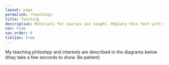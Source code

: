 ```yaml
---
layout: page
permalink: /teaching/
title: Teaching
description: Materials for courses you taught. Replace this text with your description.
nav: true
nav_order: 8
tikzjax: true
---
```


My teaching philoshpy and interests are described in the diagrams below (they take a few seconds to show. Be patient)  

<script type="text/tikz">
\begin{tikzpicture}[
    node distance=3cm and 4cm, % Increase node distance for better spread
    every node/.style={draw, rectangle, rounded corners, align=center},
    main/.style={draw, rectangle, rounded corners, fill=blue!20, text width=4cm}, % Adjust text width
    sub/.style={draw, rectangle, rounded corners, fill=green!20, text width=4cm}, % Adjust text width
    connect/.style={-latex, thick, orange} % Use orange color for visibility
    ]

% Central node
\node[main] (philosophy) {Teaching Philosophy:\\ Hybrid Project-Based Model};

% First layer of nodes
\node[sub, below left=of philosophy] (exams) {Conventional Examinations};
\node[sub, below=of philosophy] (projects) {Hands-on Projects};
\node[sub, below right=of philosophy] (skills) {Skill Development};

% Second layer of nodes under 'Projects'
\node[sub, below=of projects] (practical) {Real-World Applications};
\node[sub, below=of practical] (curiosity) {Curiosity \& Ownership};
\node[sub, below=of curiosity] (teamwork) {Problem-solving \& Teamwork};

% Second layer of nodes under 'Skills'
\node[sub, below=of skills] (workshops) {Workshops/Training};
\node[sub, below=of workshops] (interdisciplinary) {Interdisciplinary Cooperation};
\node[sub, below=of interdisciplinary] (industry) {Industry Partnerships};
\node[sub, below=of industry] (supportive) {Supportive Atmosphere};

% Connections from central node to first layer
\draw[connect] (philosophy) -- (exams);
\draw[connect] (philosophy) -- (projects);
\draw[connect] (philosophy) -- (skills);

% Connections from 'Projects' to second layer
\draw[connect] (projects) -- (practical);
\draw[connect] (practical) -- (curiosity);
\draw[connect] (curiosity) -- (teamwork);

% Connections from 'Skills' to second layer
\draw[connect] (skills) -- (workshops);
\draw[connect] (workshops) -- (interdisciplinary);
\draw[connect] (interdisciplinary) -- (industry);
\draw[connect] (industry) -- (supportive);

\end{tikzpicture}
</script>

<script type="text/tikz">
\begin{tikzpicture}[
    node distance=2cm,
    node distance=3cm and 2cm, % Increase node distance for better spread
    every node/.style={draw, rectangle, rounded corners, align=center},
    main/.style={draw, rectangle, rounded corners, fill=blue!20, text width=4cm}, % Adjust text width
    sub/.style={draw, rectangle, rounded corners, fill=green!20, text width=4cm}, % Adjust text width
    connect/.style={-latex, thick, orange} % Use orange color for visibility
    ]

% Central node
\node[main] (focus) {Teaching Focus:\\ Practical Impact of Computational Modeling};

% First layer of nodes
\node[sub, below left=of focus] (fundamentals) {Fundamental Principles};
\node[sub, below right=of focus] (advanced) {Advanced Methodologies};
\node[sub, below=of focus] (courses) {Courses};

% Second layer of nodes under 'Fundamentals'
\node[course, below=1.5cm of fundamentals] (solid) {Solid Mechanics};
\node[course, below=of solid] (fluid) {Fluid Mechanics};
\node[course, below=of fluid] (fea) {Intro to Finite Element Analysis};
\node[course, below=of fea] (cfd) {Intro to Computational Fluid Dynamics};

% Second layer of nodes under 'Advanced'
\node[course, below=1.5cm of advanced] (biomed) {Computational Modeling in Biomedical Engineering};
\node[course, below=of biomed] (nonlinear) {Nonlinear Finite Element Methods};
\node[course, below=of nonlinear] (porous) {Transport Processes in Porous Media};
\node[course, below=of porous] (advancedcfd) {Advanced Computational Fluid Dynamics};

% Second layer of nodes under 'Courses'
\node[sub, below=1.5cm of courses] (newcourses) {Development of New Courses};

% Connections from central node to first layer
\draw[connect] (focus) -- (fundamentals);
\draw[connect] (focus) -- (advanced);
\draw[connect] (focus) -- (courses);

% Connections from 'Fundamentals' to its courses
\draw[connect] (fundamentals) -- (solid);
\draw[connect] (solid) -- (fluid);
\draw[connect] (fluid) -- (fea);
\draw[connect] (fea) -- (cfd);

% Connections from 'Advanced' to its courses
\draw[connect] (advanced) -- (biomed);
\draw[connect] (biomed) -- (nonlinear);
\draw[connect] (nonlinear) -- (porous);
\draw[connect] (porous) -- (advancedcfd);

% Connection from 'Courses' to 'New Courses'
\draw[connect] (courses) -- (newcourses);

\end{tikzpicture}
</script>
